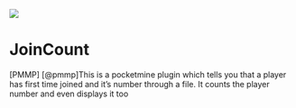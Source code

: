<a href="https://poggit.pmmp.io/p/JoinCount"><img src="https://poggit.pmmp.io/shield.state/JoinCount"></a>

# JoinCount

[PMMP] [@pmmp]This is a pocketmine plugin which tells you that a player has first time joined and it’s number through a file. It counts the player number and even displays it too
